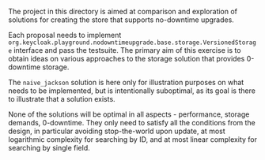 The project in this directory is aimed at comparison and exploration
of solutions for creating the store that supports no-downtime upgrades.

Each proposal needs to implement
`org.keycloak.playground.nodowntimeupgrade.base.storage.VersionedStorage`
interface and pass the testsuite. The primary aim of this exercise is to
obtain ideas on various approaches to the storage solution that provides
0-downtime storage.

The `naive_jackson` solution is here only for illustration purposes on
what needs to be implemented, but is intentionally suboptimal, as its
goal is there to illustrate that a solution exists.

None of the solutions will be optimal in all aspects - performance,
storage demands, 0-downtime. They only need to satisfy all the conditions
from the design, in particular avoiding stop-the-world upon update, at
most logarithmic complexity for searching by ID, and at most linear
complexity for searching by single field.
